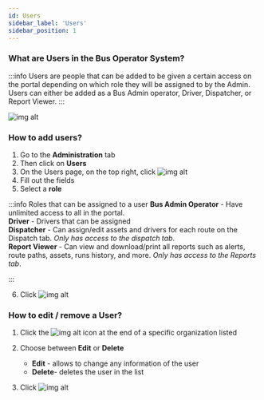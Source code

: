 ```yaml
---
id: Users
sidebar_label: 'Users'
sidebar_position: 1
---
```


### What are Users in the Bus Operator System?
:::info
Users are people that can be added to be given a certain access on the portal depending on which role they will be assigned to by the Admin. Users can either be added as a Bus Admin operator, Driver, Dispatcher, or Report Viewer.
:::

![img alt](/img/users.png)

### How to add users?

1. Go to the **Administration** tab
2. Then click on **Users**
3. On the Users page, on the top right, click ![img alt](/img/add_user_btn.png)
4. Fill out the fields
5. Select a **role**<br />

:::info Roles that can be assigned to a user
   **Bus Admin Operator** - Have unlimited access to all in the portal.<br />
   **Driver** - Drivers that can be assigned<br />
   **Dispatcher** - Can assign/edit assets and drivers for each route on the Dispatch tab. _Only has access to the dispatch tab_. <br />
   **Report Viewer** - Can view and download/print all reports such as alerts, route paths, assets, runs history, and more. _Only has access to the Reports tab_.<br />

:::

 6. Click ![img alt](/img/save-btn.png)


 ### How to edit / remove a User?

1. Click the ![img alt](/img/3-dots-icon.png) icon at the end of a specific organization listed
2. Choose between **Edit** or **Delete** 
    - **Edit** - allows to change any information of the user
    - **Delete**- deletes the user in the list

3. Click ![img alt](/img/save-btn.png)